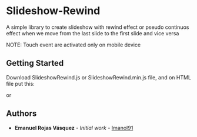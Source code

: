 # Slideshow-Rewind
A simple library to create slideshow with rewind effect or pseudo continuos effect when we move from the last slide to the first slide and vice versa

NOTE: Touch event are activated only on mobile device

## Getting Started

Download SlideshowRewind.js or SlideshowRewind.min.js file, and on HTML file put this:

<script src="SlideshowRewind.min.js"></script>

or

<script src="SlideshowRewind.js"></script>




## Authors

* **Emanuel Rojas Vásquez** - *Initial work* - [Imanol91](https://github.com/Imanol91)

